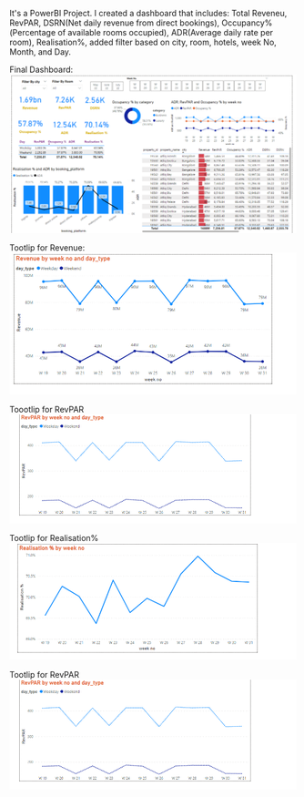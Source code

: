 It's a PowerBI Project.
I created a dashboard that includes: 
Total Reveneu, RevPAR, DSRN(Net daily revenue from direct bookings), Occupancy%(Percentage of available rooms occupied), ADR(Average daily rate per room), Realisation%, added filter based on city, room, hotels, week No, Month, and Day.

Final Dashboard:
![image](https://github.com/sang773/Revenue-Insights-in-Hospitality-Domain/blob/main/Final_Dashboard.png)

Tootlip for Revenue:
![image](https://github.com/sang773/Revenue-Insights-in-Hospitality-Domain/blob/main/Tooltip_for_Revenue.png)

Toootlip for RevPAR
![image](https://github.com/sang773/Revenue-Insights-in-Hospitality-Domain/blob/main/Tooltip_for_RevPAR.png)

Tootlip for Realisation%
![image](https://github.com/sang773/Revenue-Insights-in-Hospitality-Domain/blob/main/Tooltip_for_Realisation%25.png)

Tootlip for RevPAR
![image](https://github.com/sang773/Revenue-Insights-in-Hospitality-Domain/blob/main/Tooltip_for_RevPAR.png)
